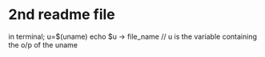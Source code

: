 # 2nd readme file
in terminal; u=$(uname)
echo $u -> file_name
// u is the variable containing the o/p of the uname

